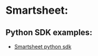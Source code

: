 # Smartsheet:

## Python SDK examples:
- [Smartsheet python sdk](https://github.com/smartsheet/smartsheet-python-sdk)
